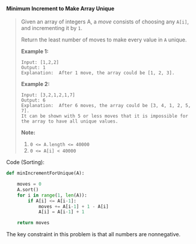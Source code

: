####  Minimum Increment to Make Array Unique

> Given an array of integers A, a _move_ consists of choosing any `A[i]`, and incrementing it by `1`.
>
> Return the least number of moves to make every value in `A` unique.
>
> **Example 1:**
>
> ```
> Input: [1,2,2]
> Output: 1
> Explanation:  After 1 move, the array could be [1, 2, 3].
> ```
>
> **Example 2:**
>
> ```
> Input: [3,2,1,2,1,7]
> Output: 6
> Explanation:  After 6 moves, the array could be [3, 4, 1, 2, 5, 7].
> It can be shown with 5 or less moves that it is impossible for the array to have all unique values.
> ```
>
> **Note:**
>
> 1. `0 <= A.length <= 40000`
> 2. `0 <= A[i] < 40000`

Code \(Sorting\):

```py
def minIncrementForUnique(A):

    moves = 0
    A.sort()
    for i in range(1, len(A)):
        if A[i] <= A[i-1]:
            moves += A[i-1] + 1 - A[i]
            A[i] = A[i-1] + 1

    return moves
```

The key constraint in this problem is that all numbers are nonnegative. 

